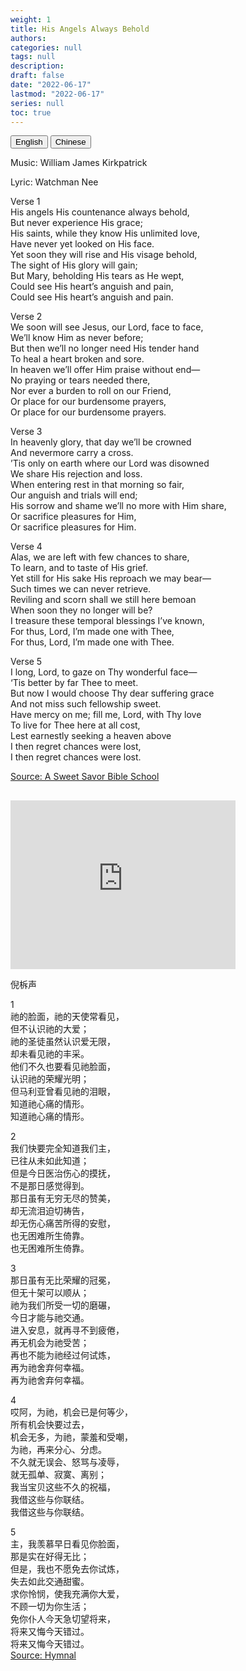 ```yaml
---
weight: 1
title: His Angels Always Behold
authors: 
categories: null
tags: null
description: 
draft: false
date: "2022-06-17"
lastmod: "2022-06-17"
series: null
toc: true
---
```


<!--more-->

<!-- Tab links -->
<div class="tab">
  <button class="tablinks active" onclick="tablabel(event, 'english')">English</button>
  <button class="tablinks" onclick="tablabel(event, 'chinese')">Chinese</button>
  
</div>

<!-- Tab content -->
<div id="english" class="tabcontent" style="display:block">

Music: William James Kirkpatrick  

Lyric: Watchman Nee  

Verse 1  
His angels His countenance always behold,  
But never experience His grace;  
His saints, while they know His unlimited love,  
Have never yet looked on His face.  
Yet soon they will rise and His visage behold,  
The sight of His glory will gain;  
But Mary, beholding His tears as He wept,  
Could see His heart’s anguish and pain,  
Could see His heart’s anguish and pain. 

Verse 2  
We soon will see Jesus, our Lord, face to face,  
We’ll know Him as never before;  
But then we’ll no longer need His tender hand  
To heal a heart broken and sore.  
In heaven we’ll offer Him praise without end—  
No praying or tears needed there,  
Nor ever a burden to roll on our Friend,  
Or place for our burdensome prayers,  
Or place for our burdensome prayers. 

Verse 3  
In heavenly glory, that day we’ll be crowned  
And nevermore carry a cross.  
’Tis only on earth where our Lord was disowned  
We share His rejection and loss.  
When entering rest in that morning so fair,  
Our anguish and trials will end;  
His sorrow and shame we’ll no more with Him share,  
Or sacrifice pleasures for Him,  
Or sacrifice pleasures for Him. 

Verse 4  
Alas, we are left with few chances to share,  
To learn, and to taste of His grief.  
Yet still for His sake His reproach we may bear—  
Such times we can never retrieve.  
Reviling and scorn shall we still here bemoan  
When soon they no longer will be?  
I treasure these temporal blessings I’ve known,  
For thus, Lord, I’m made one with Thee,  
For thus, Lord, I’m made one with Thee.

Verse 5  
I long, Lord, to gaze on Thy wonderful face—  
‘Tis better by far Thee to meet.  
But now I would choose Thy dear suffering grace  
And not miss such fellowship sweet.  
Have mercy on me; fill me, Lord, with Thy love  
To live for Thee here at all cost,  
Lest earnestly seeking a heaven above  
I then regret chances were lost,  
I then regret chances were lost.  

[Source: A Sweet Savor Bible School](https://asweetsavor.org/his-angels-his-countenance-always-behold-by-watchman-nee-1-of-2/)
</div>

<div id="chinese" class="tabcontent">
  <h2></h2>
  
<iframe width="360" height="270" src="https://www.youtube.com/embed/pLWRqHSBoHs" title="祂的脸面祂的天使常看见 合唱 倪柝声诗歌" frameborder="0" allow="accelerometer; autoplay; clipboard-write; encrypted-media; gyroscope; picture-in-picture" allowfullscreen></iframe>

倪柝声

1  
祂的脸面，祂的天使常看见，  
但不认识祂的大爱；  
祂的圣徒虽然认识爱无限，  
却未看见祂的丰采。  
他们不久也要看见祂脸面，  
认识祂的荣耀光明；  
但马利亚曾看见祂的泪眼，  
知道祂心痛的情形。  
知道祂心痛的情形。  

2  
我们快要完全知道我们主，  
已往从未如此知道；  
但是今日医治伤心的摸抚，  
不是那日感觉得到。  
那日虽有无穷无尽的赞美，  
却无流泪迫切祷告，  
却无伤心痛苦所得的安慰，  
也无困难所生倚靠。  
也无困难所生倚靠。  

3  
那日虽有无比荣耀的冠冕，  
但无十架可以顺从；  
祂为我们所受一切的磨碾，  
今日才能与祂交通。  
进入安息，就再寻不到疲倦，  
再无机会为祂受苦；  
再也不能为祂经过何试炼，  
再为祂舍弃何幸福。  
再为祂舍弃何幸福。  

4  
哎阿，为祂，机会已是何等少，  
所有机会快要过去，  
机会无多，为祂，蒙羞和受嘲，  
为祂，再来分心、分虑。  
不久就无误会、怒骂与凌辱，  
就无孤单、寂寞、离别；  
我当宝贝这些不久的祝福，  
我借这些与你联结。  
我借这些与你联结。  

5  
主，我羡慕早日看见你脸面，  
那是实在好得无比；  
但是，我也不愿免去你试炼，  
失去如此交通甜蜜。  
求你怜悯，使我充满你大爱，  
不顾一切为你生活；  
免你仆人今天急切望将来，  
将来又悔今天错过。  
将来又悔今天错过。  
[Source: Hymnal](https://www.hymnal.net/cn/hymn/ch/303)
</div>



